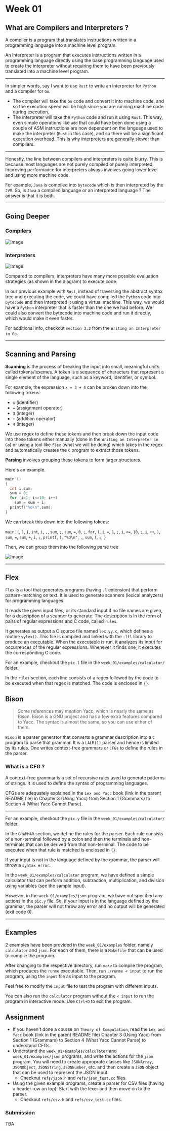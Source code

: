 # Week 01

## What are Compilers and Interpreters ?

A compiler is a program that translates instructions written in a programming language into a machine level program.

An interpreter is a program that executes instructions written in a programming language directly using the base programming language used to create the interpreter without requiring them to have been previously translated into a machine level program.

---

In simpler words, say I want to use `Rust` to write an interpreter for `Python` and a compiler for `Go`. 

- The compiler will take the `Go` code and convert it into machine code, and so the execution speed will be high since you are running machine code during execution.
- The interpreter will take the `Python` code and run it using `Rust`. This way, even simple operations like `add` that could have been done using a couple of ASM instructions are now dependent on the language used to make the interpreter (`Rust` in this case), and so there will be a significant execution overhead. This is why interpreters are generally slower than compilers.

---

Honestly, the line between compilers and interpreters is quite blurry. This is because most languages are not purely compiled or purely interpreted. Improving performance for interpreters always involves going lower level and using more machine code.

For example, `Java` is compiled into `bytecode` which is then interpreted by the `JVM`. So, is `Java` a compiled language or an interpreted language ? The answer is that it is both.

---

## Going Deeper

### Compilers
![Image](./compiler.svg)

### Interpreters
![Image](./interpreter.svg)

Compared to compilers, interpreters have many more possible evaluation strategies (as shown in the diagram) to execute code. 

In our previous example with `Rust`, instead of traversing the abstract syntax tree and executing the code, we could have compiled the `Python` code into `bytecode` and then interpreted it using a virtual machine. This way, we would have a `Python` interpreter that is faster than the one we had before. We could also convert the bytecode into machine code and run it directly, which would make it even faster.

For additional info, checkout `section 3.2` from the `Writing an Interpreter in Go`.

---

## Scanning and Parsing

**Scanning** is the process of breaking the input into small, meaningful units called tokens/lexemes. A token is a sequence of characters that represent a single element of the language, such as a keyword, identifier, or symbol.

For example, the expression `x = 3 + 4` can be broken down into the following tokens:

- `x` (identifier)
- `=` (assignment operator)
- `3` (integer)
- `+` (addition operator)
- `4` (integer)

We use regex to define these tokens and then break down the input code into these tokens either manually (done in the `Writing an Interpreter in Go`) or using a tool like `flex` (what we will be doing) which takes in the regex and automatically creates the `C` program to extract those tokens. 

**Parsing** involves grouping these tokens to form larger structures. 

Here's an example.

```c
main ()
{
  int i,sum;
  sum = 0;
  for (i=1; i<=10; i++)
    sum = sum + i;
  printf("%d\n",sum);
}
```

We can break this down into the following tokens:

`main`, `(`, `)`, `{`, `int`, `i`, `,`, `sum`, `;`, `sum`, `=`, `0`, `;`, `for`, `(`, `i`, `=`, `1`, `;`, `i`, `<=`, `10`, `;`, `i`, `++`, `)`, `sum`, `=`, `sum`, `+`, `i`, `;`, `printf`, `(`, `"%d\n"`, `,`, `sum`, `)`, `;`, `}`

Then, we can group them into the following parse tree

![Image](https://i.imgur.com/ZGJw61y.png)

---

## Flex

`Flex` is a tool that generates programs (having `.l` extension) that perform pattern-matching on text. It is used to generate scanners (lexical analyzers) for programming languages. 

It reads the given input files, or its standard input if no file names are given, for a description of a scanner to generate. The description is in the form of pairs of regular expressions and C code, called `rules`.

It generates as output a C source file named `lex.yy.c`, which defines a routine `yylex()`. This file is compiled and linked with the `-lfl` library to produce an executable. When the executable is run, it analyzes its input for occurrences of the regular expressions. Whenever it finds one, it executes the corresponding C code. 

For an example, checkout the `pic.l` file in the `week_01/examples/calculator/` folder.

In the `rules` section, each line consists of a regex followed by the code to be executed when that regex is matched. The code is enclosed in `{}`.	

## Bison

> Some references may mention Yacc, which is nearly the same as Bison. Bison is a GNU project and has a few extra features compared to Yacc. The syntax is almost the same, so you can use either of them.

`Bison` is a parser generator that converts a grammar description into a `C` program to parse that grammar. It is a `LALR(1)` parser and hence is limited by its rules. One writes context-free grammars or `CFGs` to define the rules in the parser. 

### What is a CFG ?

A context-free grammar is a set of recursive rules used to generate patterns of strings. It is used to define the syntax of programming languages.

CFGs are adequately explained in the `Lex and Yacc` book (link in the parent README file) in Chapter 3 (Using Yacc) from Section 1 (Grammars) to Section 4 (What Yacc Cannot Parse). 

---

For an example, checkout the `pic.y` file in the `week_01/examples/calculator/` folder.

In the `GRAMMAR` section, we define the rules for the parser. Each rule consists of a non-terminal followed by a colon and then the terminals and non-terminals that can be derived from that non-terminal. The code to be executed when that rule is matched is enclosed in `{}`.

If your input is not in the language defined by the grammar, the parser will throw a `syntax error`.

In the `week_01/examples/calculator` program, we have defined a simple calculator that can perform addition, subtraction, multiplication, and division using variables (see the sample input).

However, in the `week_01/examples/json` program, we have not specified any actions in the `pic.y` file. So, if your input is in the language defined by the grammar, the parser will not throw any error and no output will be generated (exit code 0).

---

## Examples

2 examples have been provided in the `week_01/examples` folder, namely `calculator` and `json`. For each of them, there is a `Makefile` that can be used to compile the program.

After changing to the respective directory, run `make` to compile the program, which produces the `runme` executable. Then, run `./runme < input` to run the program, using the `input` file as input to the program.

Feel free to modify the `input` file to test the program with different inputs.

You can also run the `calculator` program without the `< input` to run the program in interactive mode. Use `Ctrl+D` to exit the program.

## Assignment

- If you haven't done a course on `Theory of Computation`, read the `Lex and Yacc` book (link in the parent README file) Chapter 3 (Using Yacc) from Section 1 (Grammars) to Section 4 (What Yacc Cannot Parse) to understand CFGs. 
- Understand the `week_01/examples/calculator` and `week_01/examples/json` programs, and write the actions for the `json` program. You will need to create approprate classes like `JSONArray`, `JSONObject`, `JSONString`, `JSONNumber`, etc. and then create a `JSON` object that can be used to represent the JSON input.
  - Checkout `refs/json.h` and `refs/json_test.cc` files.
- Using the given example programs, create a parser for CSV files (having a header row on top). Start with the lexer and then move on to the parser.
  - Checkout `refs/csv.h` and `refs/csv_test.cc` files.

### Submission

TBA